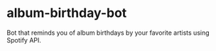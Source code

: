 # album-birthday-bot
Bot that reminds you of album birthdays by your favorite artists using Spotify API.
